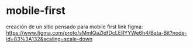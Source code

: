 # mobile-first
creación de un sitio pensado para mobile first
link figma: https://www.figma.com/proto/sMmlQaZldfDcLERYYWe6h4/Bata-Bit?node-id=83%3A132&scaling=scale-down
